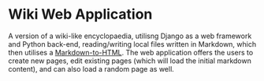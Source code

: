 # Wiki Web Application

A version of a wiki-like encyclopaedia, utilisng Django as a web framework and Python back-end, reading/writing local files written in Markdown, which then utilises a [Markdown-to-HTML](https://github.com/trentm/python-markdown2). The web application offers the users to create new pages, edit existing pages (which will load the initial markdown content), and can also load a random page as well.

